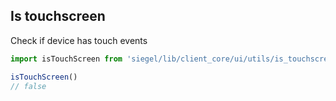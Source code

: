 ## Is touchscreen

Check if device has touch events

```js
import isTouchScreen from 'siegel/lib/client_core/ui/utils/is_touchscreen'

isTouchScreen()
// false
```